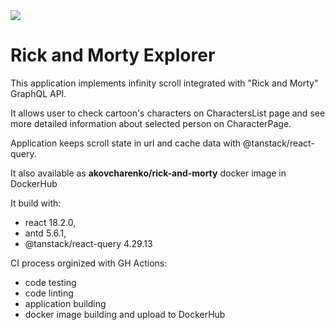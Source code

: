 <a href="https://codecov.io/gh/AKOvcharenko/rick-and-morty-explorer" >
<img src="https://codecov.io/gh/AKOvcharenko/rick-and-morty-explorer/branch/master/graph/badge.svg?token=IG6Z1HSD31"/>
</a>

# Rick and Morty Explorer

<p>This application implements infinity scroll integrated with "Rick and Morty" GraphQL API.</p>
<p>It allows user to check cartoon's characters on CharactersList page and see more detailed information about selected person on CharacterPage.</p>
<p>Application keeps scroll state in url and cache data with @tanstack/react-query.</p>
<p>It also available as <b>akovcharenko/rick-and-morty</b> docker image in DockerHub</p>

It build with:

- react 18.2.0,
- antd 5.6.1,
- @tanstack/react-query 4.29.13

CI process orginized with GH Actions:

- code testing
- code linting
- application building
- docker image building and upload to DockerHub
